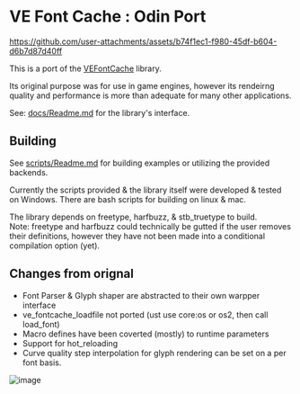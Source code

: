 # VE Font Cache : Odin Port

https://github.com/user-attachments/assets/b74f1ec1-f980-45df-b604-d6b7d87d40ff

This is a port of the [VEFontCache](https://github.com/hypernewbie/VEFontCache) library.

Its original purpose was for use in game engines, however its rendeirng quality and performance is more than adequate for many other applications.

See: [docs/Readme.md](docs/Readme.md) for the library's interface.

## Building

See [scripts/Readme.md](scripts/Readme.md) for building examples or utilizing the provided backends.

Currently the scripts provided & the library itself were developed & tested on Windows. There are bash scripts for building on linux & mac.

The library depends on freetype, harfbuzz, & stb_truetype to build.  
Note: freetype and harfbuzz could technically be gutted if the user removes their definitions, however they have not been made into a conditional compilation option (yet).

## Changes from orignal

* Font Parser & Glyph shaper are abstracted to their own warpper interface
* ve_fontcache_loadfile not ported (ust use core:os or os2, then call load_font)
* Macro defines have been coverted (mostly) to runtime parameters
* Support for hot_reloading
* Curve quality step interpolation for glyph rendering can be set on a per font basis.

![image](https://github.com/user-attachments/assets/2f6c0b36-179c-42fe-8903-7640ae3c209e)
